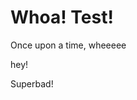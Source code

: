 <h1>Whoa! Test!</h1>
<p>Once upon a time, wheeeee</p>

<div ponload="alert('1')"p t:onload="alert('2')" alt="dig">
  hey!
</div>

Superbad!